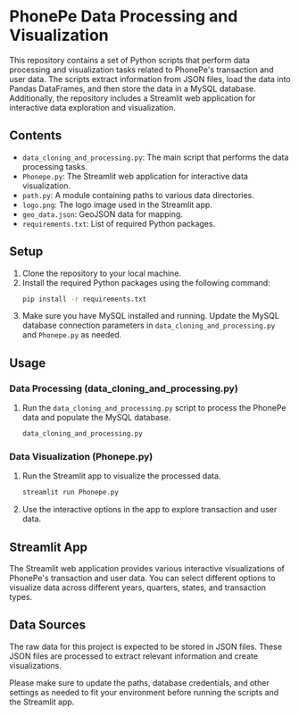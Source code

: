 # PhonePe Data Processing and Visualization

This repository contains a set of Python scripts that perform data processing and visualization tasks related to PhonePe's transaction and user data. The scripts extract information from JSON files, load the data into Pandas DataFrames, and then store the data in a MySQL database. Additionally, the repository includes a Streamlit web application for interactive data exploration and visualization.

## Contents

- `data_cloning_and_processing.py`: The main script that performs the data processing tasks.
- `Phonepe.py`: The Streamlit web application for interactive data visualization.
- `path.py`: A module containing paths to various data directories.
- `logo.png`: The logo image used in the Streamlit app.
- `geo_data.json`: GeoJSON data for mapping.
- `requirements.txt`: List of required Python packages.

## Setup

1. Clone the repository to your local machine.
2. Install the required Python packages using the following command:
   ```bash
   pip install -r requirements.txt
   ```
3. Make sure you have MySQL installed and running. Update the MySQL database connection parameters in `data_cloning_and_processing.py` and `Phonepe.py` as needed.

## Usage

### Data Processing (data_cloning_and_processing.py)

1. Run the `data_cloning_and_processing.py` script to process the PhonePe data and populate the MySQL database.
   ```bash
   data_cloning_and_processing.py
   ```

### Data Visualization (Phonepe.py)

1. Run the Streamlit app to visualize the processed data.
   ```bash
   streamlit run Phonepe.py
   ```
2. Use the interactive options in the app to explore transaction and user data.

## Streamlit App

The Streamlit web application provides various interactive visualizations of PhonePe's transaction and user data. You can select different options to visualize data across different years, quarters, states, and transaction types.

## Data Sources

The raw data for this project is expected to be stored in JSON files. These JSON files are processed to extract relevant information and create visualizations.


Please make sure to update the paths, database credentials, and other settings as needed to fit your environment before running the scripts and the Streamlit app.
